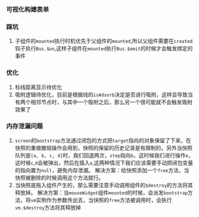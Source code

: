 ### 可视化构建表单


### 踩坑
1. 子组件的`mounted`执行时机优先于父组件的`mounted`,所以父组件需要在`created`钩子执行`Bus.$on`,这样子组件在`mounted`执行`Bus.$emit`的时候才会触发绑定的事件

### 优化
1. 标线距离显示待优化
2. 吸附逻辑待优化，目前是根据线的`isAdsorb`决定是否进行吸附，这样会导致当有两个相邻节点时，与其中一个吸附之后，那么另一个很可能就不会触发吸附效果了

### 内存泄漏问题
1. `screen`的`bootstrap`方法通过闭包的方式把`target`指向的对象保留了下来，在快照的重做撤销操作会用到，快照的保留的历史记录是有限制的，另外当快照队列是`[a, b, c, d]`时，我们回退两次，`step`指向`b`，这时候我们进行操作`e`，这时候`c`,`d`会被弹出，然后在插入`e`,这两种情况下我们应该需要手动把闭包变量的指向置为`null`，避免内存泄漏。
解决方案：给快照添加一个`free`方法，当快照被删除的时候调用这个方法就行。
2. 当快照是拖入组件产生的，那么需要注意手动调用组件的`$destroy`的方法将其释放掉。
解决方案：当`mouseWidget`组件`mounted`的时候，会派发`bootstrap`方法，将`vm`实例作为参数传出去，当快照的`free`方法被调用时，会执行`vm.$destroy`方法将其释放掉

